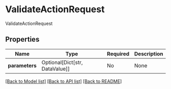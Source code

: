# ValidateActionRequest

ValidateActionRequest

## Properties
Name | Type | Required | Description |
------------ | ------------- | ------------- | ------------- |
**parameters** | Optional[Dict[str, DataValue]] | No | None |


[[Back to Model list]](../../README.md#documentation-for-models) [[Back to API list]](../../README.md#documentation-for-api-endpoints) [[Back to README]](../../README.md)
